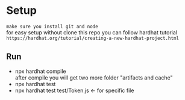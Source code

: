 # Setup 
`make sure you install git and node`  
for easy setup without clone this repo you can follow hardhat tutorial  
`https://hardhat.org/tutorial/creating-a-new-hardhat-project.html`

## Run 
- npx hardhat compile  
after compile you will get two more folder "artifacts and cache"
- npx hardhat test
- npx hardhat test test/Token.js <- for specific file 